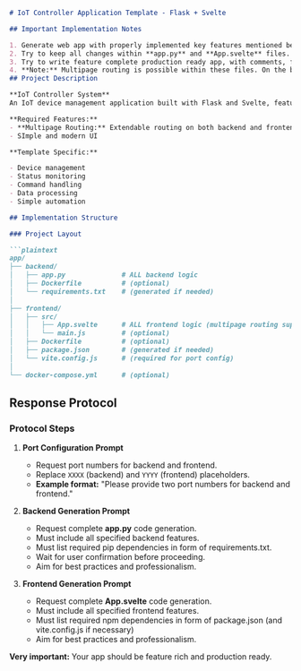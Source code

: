 ```markdown
# IoT Controller Application Template - Flask + Svelte

## Important Implementation Notes

1. Generate web app with properly implemented key features mentioned below.
2. Try to keep all changes within **app.py** and **App.svelte** files.
3. Try to write feature complete production ready app, with comments, fails states, etc.
4. **Note:** Multipage routing is possible within these files. On the backend, you can define multiple routes (e.g., `/login`, `/register`, `/dashboard`, etc.) in **app.py**. On the frontend, client-side routing can be managed within **App.svelte** using conditional rendering or a routing library, all within the single-file constraint.
## Project Description

**IoT Controller System**  
An IoT device management application built with Flask and Svelte, featuring device control and monitoring.

**Required Features:**
- **Multipage Routing:** Extendable routing on both backend and frontend for additional pages/views
- SImple and modern UI

**Template Specific:**

- Device management
- Status monitoring
- Command handling
- Data processing
- Simple automation

## Implementation Structure

### Project Layout

```plaintext
app/
├── backend/
│   ├── app.py              # ALL backend logic
│   ├── Dockerfile          # (optional)
│   └── requirements.txt    # (generated if needed)
│
├── frontend/
│   ├── src/
│   │   ├── App.svelte      # ALL frontend logic (multipage routing supported)
│   │   └── main.js         # (optional)
│   ├── Dockerfile          # (optional)
│   ├── package.json        # (generated if needed)
│   └── vite.config.js      # (required for port config)
│
└── docker-compose.yml      # (optional)
```
## Response Protocol

### Protocol Steps

1. **Port Configuration Prompt**
   - Request port numbers for backend and frontend.
   - Replace `XXXX` (backend) and `YYYY` (frontend) placeholders.
   - **Example format:** "Please provide two port numbers for backend and frontend."

2. **Backend Generation Prompt**
   - Request complete **app.py** code generation.
   - Must include all specified backend features.
   - Must list required pip dependencies in form of requirements.txt.
   - Wait for user confirmation before proceeding.
   - Aim for best practices and professionalism.


3. **Frontend Generation Prompt**
   - Request complete **App.svelte** code generation.
   - Must include all specified frontend features.
   - Must list required npm dependencies in form of package.json (and vite.config.js if necessary)
   - Aim for best practices and professionalism.


**Very important:** Your app should be feature rich and production ready.
```